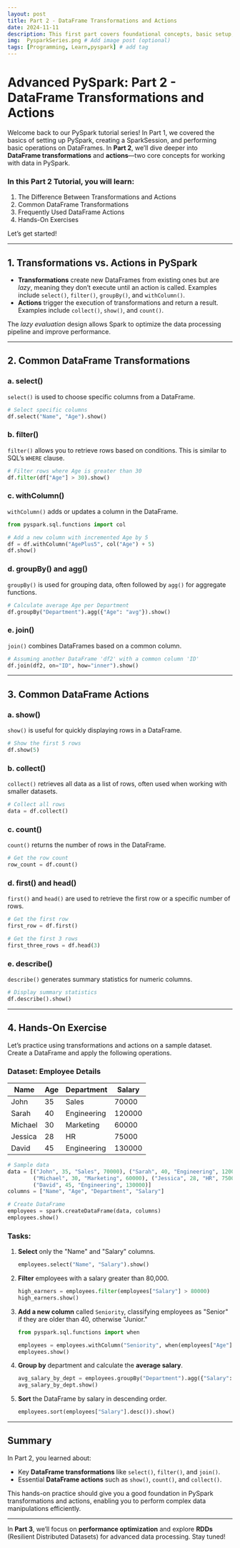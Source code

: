 ```yaml
---
layout: post
title: Part 2 - DataFrame Transformations and Actions
date: 2024-11-11 
description: This first part covers foundational concepts, basic setup, and hands-on exercises to give users a practical feel for working with PySpark.
img:  PysparkSeries.png # Add image post (optional)
tags: [Programming, Learn,pyspark] # add tag
---
```

# **Advanced PySpark: Part 2 - DataFrame Transformations and Actions**

Welcome back to our PySpark tutorial series! In Part 1, we covered the basics of setting up PySpark, creating a SparkSession, and performing basic operations on DataFrames. In **Part 2**, we’ll dive deeper into **DataFrame transformations** and **actions**—two core concepts for working with data in PySpark.

### **In this Part 2 Tutorial, you will learn:**
1. The Difference Between Transformations and Actions
2. Common DataFrame Transformations
3. Frequently Used DataFrame Actions
4. Hands-On Exercises

Let’s get started!

---

## **1. Transformations vs. Actions in PySpark**

- **Transformations** create new DataFrames from existing ones but are *lazy*, meaning they don’t execute until an action is called. Examples include `select()`, `filter()`, `groupBy()`, and `withColumn()`.
- **Actions** trigger the execution of transformations and return a result. Examples include `collect()`, `show()`, and `count()`.

The *lazy evaluation* design allows Spark to optimize the data processing pipeline and improve performance.

---

## **2. Common DataFrame Transformations**

### a. **select()**

`select()` is used to choose specific columns from a DataFrame.

```python
# Select specific columns
df.select("Name", "Age").show()
```

### b. **filter()**

`filter()` allows you to retrieve rows based on conditions. This is similar to SQL’s `WHERE` clause.

```python
# Filter rows where Age is greater than 30
df.filter(df["Age"] > 30).show()
```

### c. **withColumn()**

`withColumn()` adds or updates a column in the DataFrame.

```python
from pyspark.sql.functions import col

# Add a new column with incremented Age by 5
df = df.withColumn("AgePlus5", col("Age") + 5)
df.show()
```

### d. **groupBy() and agg()**

`groupBy()` is used for grouping data, often followed by `agg()` for aggregate functions.

```python
# Calculate average Age per Department
df.groupBy("Department").agg({"Age": "avg"}).show()
```

### e. **join()**

`join()` combines DataFrames based on a common column.

```python
# Assuming another DataFrame 'df2' with a common column 'ID'
df.join(df2, on="ID", how="inner").show()
```

---

## **3. Common DataFrame Actions**

### a. **show()**

`show()` is useful for quickly displaying rows in a DataFrame.

```python
# Show the first 5 rows
df.show(5)
```

### b. **collect()**

`collect()` retrieves all data as a list of rows, often used when working with smaller datasets.

```python
# Collect all rows
data = df.collect()
```

### c. **count()**

`count()` returns the number of rows in the DataFrame.

```python
# Get the row count
row_count = df.count()
```

### d. **first() and head()**

`first()` and `head()` are used to retrieve the first row or a specific number of rows.

```python
# Get the first row
first_row = df.first()

# Get the first 3 rows
first_three_rows = df.head(3)
```

### e. **describe()**

`describe()` generates summary statistics for numeric columns.

```python
# Display summary statistics
df.describe().show()
```

---

## **4. Hands-On Exercise**

Let’s practice using transformations and actions on a sample dataset. Create a DataFrame and apply the following operations.

### **Dataset: Employee Details**

| Name     | Age | Department  | Salary |
|----------|-----|-------------|--------|
| John     | 35  | Sales       | 70000  |
| Sarah    | 40  | Engineering | 120000 |
| Michael  | 30  | Marketing   | 60000  |
| Jessica  | 28  | HR          | 75000  |
| David    | 45  | Engineering | 130000 |

```python
# Sample data
data = [("John", 35, "Sales", 70000), ("Sarah", 40, "Engineering", 120000),
        ("Michael", 30, "Marketing", 60000), ("Jessica", 28, "HR", 75000),
        ("David", 45, "Engineering", 130000)]
columns = ["Name", "Age", "Department", "Salary"]

# Create DataFrame
employees = spark.createDataFrame(data, columns)
employees.show()
```

### **Tasks:**

1. **Select** only the "Name" and "Salary" columns.
   ```python
   employees.select("Name", "Salary").show()
   ```

2. **Filter** employees with a salary greater than 80,000.
   ```python
   high_earners = employees.filter(employees["Salary"] > 80000)
   high_earners.show()
   ```

3. **Add a new column** called `Seniority`, classifying employees as "Senior" if they are older than 40, otherwise "Junior."
   ```python
   from pyspark.sql.functions import when

   employees = employees.withColumn("Seniority", when(employees["Age"] > 40, "Senior").otherwise("Junior"))
   employees.show()
   ```

4. **Group by** department and calculate the **average salary**.
   ```python
   avg_salary_by_dept = employees.groupBy("Department").agg({"Salary": "avg"})
   avg_salary_by_dept.show()
   ```

5. **Sort** the DataFrame by salary in descending order.
   ```python
   employees.sort(employees["Salary"].desc()).show()
   ```

---

## **Summary**

In Part 2, you learned about:
- Key **DataFrame transformations** like `select()`, `filter()`, and `join()`.
- Essential **DataFrame actions** such as `show()`, `count()`, and `collect()`.

This hands-on practice should give you a good foundation in PySpark transformations and actions, enabling you to perform complex data manipulations efficiently.

---

In **Part 3**, we’ll focus on **performance optimization** and explore **RDDs** (Resilient Distributed Datasets) for advanced data processing. Stay tuned!
